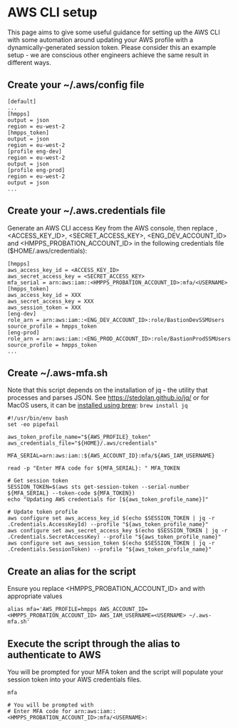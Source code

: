# AWS CLI setup
This page aims to give some useful guidance for setting up the AWS CLI with some automation around updating your AWS profile with a dynamically-generated session token.
Please consider this an example setup - we are conscious other engineers achieve the same result in different ways.

## Create your ~/.aws/config file
```
[default]
...
[hmpps]
output = json
region = eu-west-2
[hmpps_token]
output = json
region = eu-west-2
[profile eng-dev]
region = eu-west-2
output = json
[profile eng-prod]
region = eu-west-2
output = json
...
```

## Create your ~/.aws.credentials file
Generate an AWS CLI access Key from the AWS console, then replace <USERNAME>, <ACCESS_KEY_ID>,  <SECRET_ACCESS_KEY>, <ENG_DEV_ACCOUNT_ID> and <HMPPS_PROBATION_ACCOUNT_ID> in the following credentials file ($HOME/.aws/credentials):

```
[hmpps]
aws_access_key_id = <ACCESS_KEY_ID>
aws_secret_access_key = <SECRET_ACCESS_KEY>
mfa_serial = arn:aws:iam::<HMPPS_PROBATION_ACCOUNT_ID>:mfa/<USERNAME>
[hmpps_token]
aws_access_key_id = XXX
aws_secret_access_key = XXX
aws_session_token = XXX
[eng-dev]
role_arn = arn:aws:iam::<ENG_DEV_ACCOUNT_ID>:role/BastionDevSSMUsers
source_profile = hmpps_token
[eng-prod]
role_arn = arn:aws:iam::<ENG_PROD_ACCOUNT_ID>:role/BastionProdSSMUsers
source_profile = hmpps_token
...
```

## Create ~/.aws-mfa.sh
Note that this script depends on the installation of jq - the utility that processes and parses JSON.
See https://stedolan.github.io/jq/ or for MacOS users, it can be [installed using brew](https://formulae.brew.sh/formula/jq): ```brew install jq```

```
#!/usr/bin/env bash
set -eo pipefail

aws_token_profile_name="${AWS_PROFILE}_token"
aws_credentials_file="${HOME}/.aws/credentials"

MFA_SERIAL=arn:aws:iam::${AWS_ACCOUNT_ID}:mfa/${AWS_IAM_USERNAME}

read -p "Enter MFA code for ${MFA_SERIAL}: " MFA_TOKEN

# Get session token
SESSION_TOKEN=$(aws sts get-session-token --serial-number ${MFA_SERIAL} --token-code ${MFA_TOKEN})
echo "Updating AWS credentials for [${aws_token_profile_name}]"

# Update token profile
aws configure set aws_access_key_id $(echo $SESSION_TOKEN | jq -r .Credentials.AccessKeyId) --profile "${aws_token_profile_name}"
aws configure set aws_secret_access_key $(echo $SESSION_TOKEN | jq -r .Credentials.SecretAccessKey) --profile "${aws_token_profile_name}"
aws configure set aws_session_token $(echo $SESSION_TOKEN | jq -r .Credentials.SessionToken) --profile "${aws_token_profile_name}"
```

## Create an alias for the script
Ensure you replace <HMPPS_PROBATION_ACCOUNT_ID> and <USERNAME> with appropriate values
```
alias mfa='AWS_PROFILE=hmpps AWS_ACCOUNT_ID=<HMPPS_PROBATION_ACCOUNT_ID> AWS_IAM_USERNAME=<USERNAME> ~/.aws-mfa.sh'
```

## Execute the script through the alias to authenticate to AWS
You will be prompted for your MFA token and the script will populate your session token into your AWS credentials files.
```
mfa

# You will be prompted with
# Enter MFA code for arn:aws:iam::<HMPPS_PROBATION_ACCOUNT_ID>:mfa/<USERNAME>:
```
